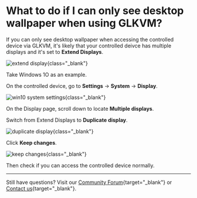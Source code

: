 # What to do if I can only see desktop wallpaper when using GLKVM?

If you can only see desktop wallpaper when accessing the controlled device via GLKVM, it's likely that your controlled deivce has multiple displays and it's set to **Extend Displays**.

![extend display](https://static.gl-inet.com/docs/kvm/faq/can_only_see_desktop_wallpaper_when_using_glkvm/extend_displays.jpg){class="_blank"}

Take Windows 1O as an example. 

On the controlled device, go to **Settings** -> **System** -> **Display**.

![win10 system settings](https://static.gl-inet.com/docs/kvm/faq/can_only_see_desktop_wallpaper_when_using_glkvm/win10_system_settings.png){class="_blank"}

On the Display page, scroll down to locate **Multiple displays**.

Switch from Extend Displays to **Duplicate display**.

![duplicate display](https://static.gl-inet.com/docs/kvm/faq/can_only_see_desktop_wallpaper_when_using_glkvm/duplicate_displays.jpg){class="_blank"}

Click **Keep changes**.

![keep changes](https://static.gl-inet.com/docs/kvm/faq/can_only_see_desktop_wallpaper_when_using_glkvm/keep_changes.png){class="_blank"}

Then check if you can access the controlled device normally.

---

Still have questions? Visit our [Community Forum](https://forum.gl-inet.com){target="_blank"} or [Contact us](https://www.gl-inet.com/contacts/){target="_blank"}.